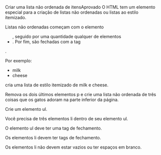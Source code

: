 Criar uma lista não ordenada de itensAprovado
O HTML tem um elemento especial para a criação de listas não ordenadas ou listas ao estilo itemizado.

Listas não ordenadas começam com o elemento <ul>, seguido por uma quantidade qualquer de elementos <li>. Por fim, são fechadas com a tag </ul>.

Por exemplo:

<ul>
  <li>milk</li>
  <li>cheese</li>
</ul>
cria uma lista de estilo itemizado de milk e cheese.

Remova os dois últimos elementos p e crie uma lista não ordenada de três coisas que os gatos adoram na parte inferior da página.

Crie um elemento ul.

Você precisa de três elementos li dentro de seu elemento ul.

O elemento ul deve ter uma tag de fechamento.

Os elementos li devem ter tags de fechamento.

Os elementos li não devem estar vazios ou ter espaços em branco.